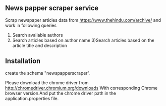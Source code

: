 News papper scraper service
----------------------------
Scrap newspaper articles data from https://www.thehindu.com/archive/ and work in following queries
1) Search available authors
2) Search articles based on author name
3)Search articles based on the article title and description

Installation
-------------

create the schema "newspapperscraper".

Please download the chrome driver from http://chromedriver.chromium.org/downloads With corresponding Chrome browser version.And put the chrome driver path in the application.properties file. 
